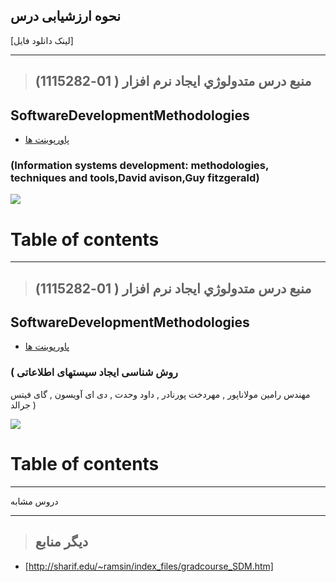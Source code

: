 ## نحوه ارزشیابی درس

[لینک دانلود فایل]

---------------
>## (منبع درس متدولوژي ايجاد نرم افزار ( 01-1115282


## SoftwareDevelopmentMethodologies

- [پاورپوینت ها]()
    
###    (Information systems development: methodologies, techniques and tools,David avison,Guy fitzgerald)

<a href=""><img src="https://github.com/AliRazavi-edu/PNU_3991/blob/master/image/Information%20systems%20development%20methodologies%2C%20techniques%20and%20tools.png"> </a>
# Table of contents

--------------
>## (منبع درس متدولوژي ايجاد نرم افزار ( 01-1115282


## SoftwareDevelopmentMethodologies

- [پاورپوینت ها]()
    
###    ( روش شناسی ایجاد سیستهای اطلاعاتی
مهندس رامین مولاناپور , مهردخت پورنادر , داود وحدت , دی ای آویسون , گای فیتس جرالد )

<a href=""><img src="https://github.com/AliRazavi-edu/PNU_3991/blob/master/image/Information%20systems%20development%20methodologies%2C%20techniques%20and%20tools1.png"> </a>
# Table of contents

--------------

> 
دروس مشابه

-----------

> ## دیگر منابع
- [http://sharif.edu/~ramsin/index_files/gradcourse_SDM.htm]
